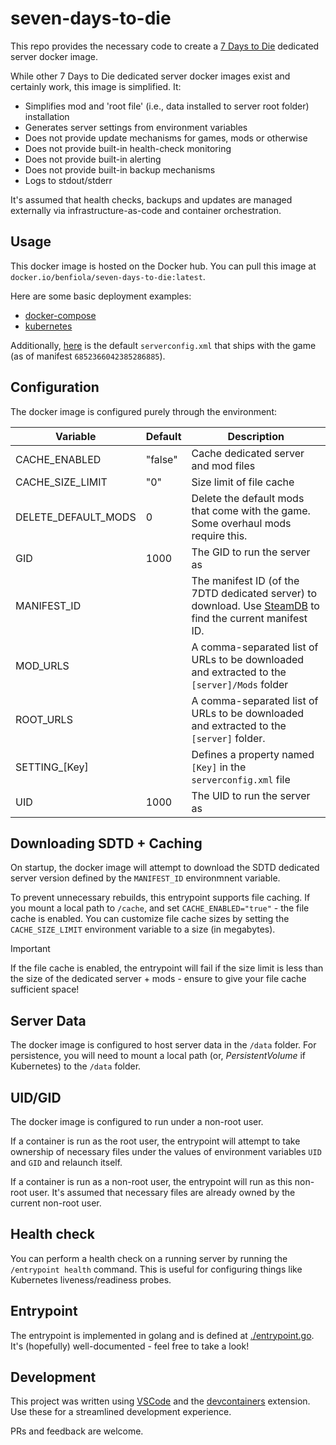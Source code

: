 # seven-days-to-die

This repo provides the necessary code to create a [7 Days to Die](https://7daystodie.com/) dedicated server docker image.

While other 7 Days to Die dedicated server docker images exist and certainly work, this image is simplified. It:

- Simplifies mod and 'root file' (i.e., data installed to server root folder) installation
- Generates server settings from environment variables
- Does not provide update mechanisms for games, mods or otherwise
- Does not provide built-in health-check monitoring
- Does not provide built-in alerting
- Does not provide built-in backup mechanisms
- Logs to stdout/stderr

It's assumed that health checks, backups and updates are managed externally via infrastructure-as-code and container orchestration.

## Usage

This docker image is hosted on the Docker hub. You can pull this image at `docker.io/benfiola/seven-days-to-die:latest`.

Here are some basic deployment examples:

- [docker-compose](./examples/docker-compose.yaml)
- [kubernetes](./examples/kubernetes.yaml)

Additionally, [here](./examples/default-serverconfig.xml) is the default `serverconfig.xml` that ships with the game (as of manifest `6852366042385286885`).

## Configuration

The docker image is configured purely through the environment:

| Variable            | Default | Description                                                                                                                                              |
| ------------------- | ------- | -------------------------------------------------------------------------------------------------------------------------------------------------------- |
| CACHE_ENABLED       | "false" | Cache dedicated server and mod files                                                                                                                     |
| CACHE_SIZE_LIMIT    | "0"     | Size limit of file cache                                                                                                                                 |
| DELETE_DEFAULT_MODS | 0       | Delete the default mods that come with the game. Some overhaul mods require this.                                                                        |
| GID                 | 1000    | The GID to run the server as                                                                                                                             |
| MANIFEST_ID         |         | The manifest ID (of the 7DTD dedicated server) to download. Use [SteamDB](https://steamdb.info/depot/294422/manifests/) to find the current manifest ID. |
| MOD_URLS            |         | A comma-separated list of URLs to be downloaded and extracted to the `[server]/Mods` folder                                                              |
| ROOT_URLS           |         | A comma-separated list of URLs to be downloaded and extracted to the `[server]` folder.                                                                  |
| SETTING\_[Key]      |         | Defines a property named `[Key]` in the `serverconfig.xml` file                                                                                          |
| UID                 | 1000    | The UID to run the server as                                                                                                                             |

## Downloading SDTD + Caching

On startup, the docker image will attempt to download the SDTD dedicated server version defined by the `MANIFEST_ID` environmnent variable.

To prevent unnecessary rebuilds, this entrypoint supports file caching. If you mount a local path to `/cache`, and set `CACHE_ENABLED="true"` - the file cache is enabled. You can customize file cache sizes by setting the `CACHE_SIZE_LIMIT` environment variable to a size (in megabytes).

> [!IMPORTANT]
> If the file cache is enabled, the entrypoint will fail if the size limit is less than the size of the dedicated server + mods - ensure to give your file cache sufficient space!

## Server Data

The docker image is configured to host server data in the `/data` folder. For persistence, you will need to mount a local path (or, _PersistentVolume_ if Kubernetes) to the `/data` folder.

## UID/GID

The docker image is configured to run under a non-root user.

If a container is run as the root user, the entrypoint will attempt to take ownership of necessary files under the values of environment variables `UID` and `GID` and relaunch itself.

If a container is run as a non-root user, the entrypoint will run as this non-root user. It's assumed that necessary files are already owned by the current non-root user.

## Health check

You can perform a health check on a running server by running the `/entrypoint health` command. This is useful for configuring things like Kubernetes liveness/readiness probes.

## Entrypoint

The entrypoint is implemented in golang and is defined at [./entrypoint.go](./entrypoint.go). It's (hopefully) well-documented - feel free to take a look!

## Development

This project was written using [VSCode](https://code.visualstudio.com/) and the [devcontainers](https://marketplace.visualstudio.com/items?itemName=ms-vscode-remote.remote-containers) extension. Use these for a streamlined development experience.

PRs and feedback are welcome.
